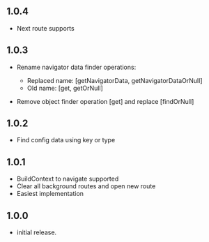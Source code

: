 ## 1.0.4

* Next route supports

## 1.0.3

* Rename navigator data finder operations:

    - Replaced name: [getNavigatorData, getNavigatorDataOrNull]
    - Old name: [get, getOrNull]

* Remove object finder operation [get] and replace [findOrNull]

## 1.0.2

* Find config data using key or type

## 1.0.1

* BuildContext to navigate supported
* Clear all background routes and open new route
* Easiest implementation

## 1.0.0

* initial release.

